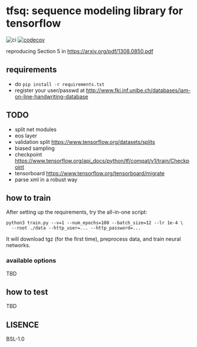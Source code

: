 # tfsq: sequence modeling library for tensorflow

![ci](https://github.com/klknn/tfsq/workflows/ci/badge.svg)
[![codecov](https://codecov.io/gh/klknn/tfsq/branch/master/graph/badge.svg)](https://codecov.io/gh/klknn/tfsq)


reproducing Section 5 in https://arxiv.org/pdf/1308.0850.pdf

## requirements

- do `pip install -r requirements.txt`
- register your user/passwd at http://www.fki.inf.unibe.ch/databases/iam-on-line-handwriting-database

## TODO

- split net modules
- eos layer
- validation split https://www.tensorflow.org/datasets/splits
- biased sampling
- checkpoint https://www.tensorflow.org/api_docs/python/tf/compat/v1/train/Checkpoint
- tensorboard https://www.tensorflow.org/tensorboard/migrate
- parse xml in a robust way

## how to train

After setting up the requirements, try the all-in-one script:
```
python3 train.py --v=1 --num_epochs=100 --batch_size=12 --lr 1e-4 \
  --root ./data --http_user=... --http_password=...
```
It will download tgz (for the first time), preprocess data, and train neural networks.

### available options

TBD

## how to test

TBD

## LISENCE

BSL-1.0
